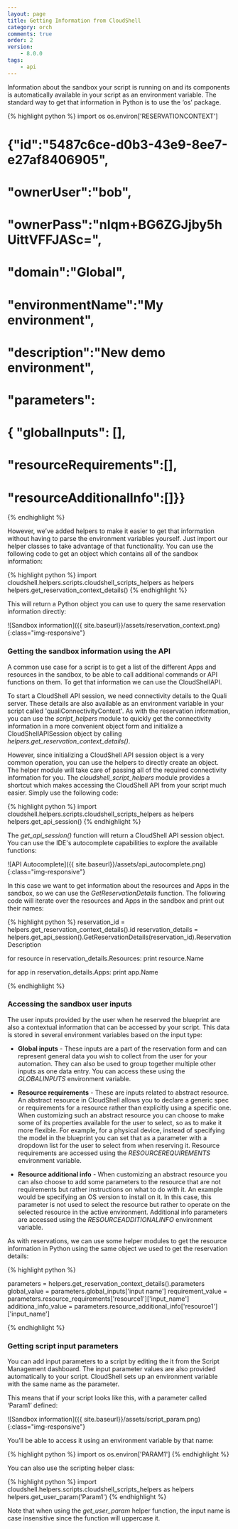 ```yaml
---
layout: page
title: Getting Information from CloudShell
category: orch
comments: true
order: 2
version: 
    - 8.0.0
tags:
    - api
---
```


Information about the sandbox your script is running on and its components is automatically available in your script
as an environment variable. The standard way to get that information in Python is to use the ‘os’ package.

{% highlight python %}
import os
os.environ['RESERVATIONCONTEXT']
# {"id":"5487c6ce-d0b3-43e9-8ee7-e27af8406905",
#  "ownerUser":"bob",
#  "ownerPass":"nIqm+BG6ZGJjby5hUittVFFJASc=",
#  "domain":"Global",
#  "environmentName":"My environment",
#  "description":"New demo environment",
#  "parameters":
#    { "globalInputs": [],
#      "resourceRequirements":[],
#      "resourceAdditionalInfo":[]}}

{% endhighlight %}

However, we’ve added helpers to make it easier to get that information without having to parse the environment
variables yourself. Just import our helper classes to take advantage of that functionality.
You can use the following code to get an object which contains all of the sandbox information:

{% highlight python %}
import cloudshell.helpers.scripts.cloudshell_scripts_helpers as helpers
helpers.get_reservation_context_details()
{% endhighlight %}

This will return a Python object you can use to query the same reservation information directly:

![Sandbox information]({{ site.baseurl}}/assets/reservation_context.png){:class="img-responsive"}

### Getting the sandbox information using the API

A common use case for a script is to get a list of the different Apps and resources in the sandbox, to be able
to call additional commands or API functions on them. To get that information we can use the CloudShellAPI.

To start a CloudShell API session, we need connectivity details to the Quali server. These details are also available
as an environment variable in your script called 'qualiConnectivityContext'. As with the reservation information,
you can use the _script_helpers_ module to quickly get the connectivity information in a more convenient object form
and initialize a CloudShellAPISession object by calling _helpers.get_reservation_context_details()_.

However, since initializing a CloudShell API session object is a very common operation, you can use the helpers to directly
create an object. The helper module will take care of passing all of the required connectivity information for you.
The _cloudshell_script_helpers_ module provides a shortcut which makes accessing the CloudShell API from your script
much easier. Simply use the following code:

{% highlight python %}
import cloudshell.helpers.scripts.cloudshell_scripts_helpers as helpers
helpers.get_api_session()
{% endhighlight %}

The _get_api_session()_ function will return a CloudShell API session object. You can use the IDE's autocomplete capabilities
to explore the available functions:

![API Autocomplete]({{ site.baseurl}}/assets/api_autocomplete.png){:class="img-responsive"}

In this case we want to get information about the resources and Apps in the sandbox, so we can use the _GetReservationDetails_
function. The following code will iterate over the resources and Apps in the sandbox and print out their names:

{% highlight python %}
reservation_id = helpers.get_reservation_context_details().id
reservation_details = helpers.get_api_session().GetReservationDetails(reservation_id).ReservationDescription

for resource in reservation_details.Resources:
    print resource.Name

for app in reservation_details.Apps:
    print app.Name

{% endhighlight %}

### Accessing the sandbox user inputs

The user inputs provided by the user when he reserved the blueprint are also a contextual information that can be
accessed by your script. This data is stored in several environment variables based on the input type:

*  **Global inputs** - These inputs are a part of the reservation form and can represent general data you wish to
collect from the user for your automation. They can also be used to group together multiple other inputs as one data entry.
You can access these using the _GLOBALINPUTS_ environment variable.

* **Resource requirements** - These are inputs related to abstract resource. An abstract resource in CloudShell allows you to declare a generic spec or requirements for a resource rather than explicitly using a specific one. When customizing such an abstract resource you can choose to make some of its properties available for the user to select, so as to make it more flexible. For example, for a physical device, instead of specifying the model in the blueprint you can set that as a parameter with a dropdown list for the user to select from when reserving it.
Resource requirements are accessed using the _RESOURCEREQUIREMENTS_ environment variable.

* **Resource additional info** -  When customizing an abstract resource you can also choose to add some parameters to the
resource that are not requirements but rather instructions on what to do with it. An example would be specifying an OS
version to install on it. In this case, this parameter is not used to select the resource but rather to operate on the
selected resource in the active environment. Additional info parameters are accessed using the _RESOURCEADDITIONALINFO_
environment variable.

 As with reservations, we can use some helper modules to get the resource information in Python using the same object we used to get the
 reservation details:  

 {% highlight python %}

parameters = helpers.get_reservation_context_details().parameters
global_value = parameters.global_inputs['input name']
requirement_value = parameters.resource_requirements['resource1']['input_name']
additiona_info_value = parameters.resource_additional_info['resource1']['input_name']

{% endhighlight %}


### Getting script input parameters

You can add input parameters to a script by editing the it from the Script Management dashboard.
The input parameter values are also provided automatically to your script. CloudShell sets up an environment variable with
the same name as the parameter.

This means that if your script looks like this, with a parameter called ‘Param1’ defined:

![Sandbox information]({{ site.baseurl}}/assets/script_param.png){:class="img-responsive"}

You’ll be able to access it using an environment variable by that name:

{% highlight python %}
import os
os.environ['PARAM1']
{% endhighlight %}

You can also use the scripting helper class:

{% highlight python %}
import cloudshell.helpers.scripts.cloudshell_scripts_helpers as helpers
helpers.get_user_param('Param1')
{% endhighlight %}

Note that when using the *get_user_param* helper function, the input name is case insensitive since the function will uppercase it.